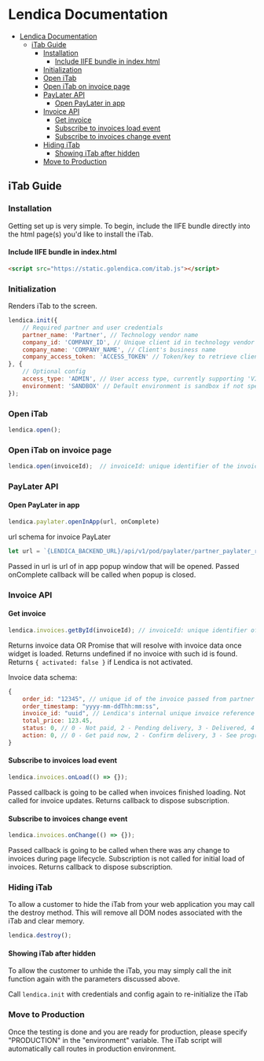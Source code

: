 # Lendica Documentation

- [Lendica Documentation](#lendica-documentation)
  - [iTab Guide](#itab-guide)
    - [Installation](#installation)
      - [Include IIFE bundle in index.html](#include-iife-bundle-in-indexhtml)
    - [Initialization](#initialization)
    - [Open iTab](#open-itab)
    - [Open iTab on invoice page](#open-itab-on-invoice-page)
    - [PayLater API](#paylater-api)
      - [Open PayLater in app](#open-paylater-in-app)
    - [Invoice API](#invoice-api)
      - [Get invoice](#get-invoice)
      - [Subscribe to invoices load event](#subscribe-to-invoices-load-event)
      - [Subscribe to invoices change event](#subscribe-to-invoices-change-event)
    - [Hiding iTab](#hiding-itab)
      - [Showing iTab after hidden](#showing-itab-after-hidden)
    - [Move to Production](#move-to-production)


## iTab Guide

### Installation

Getting set up is very simple. To begin, include the IIFE bundle directly into the html page(s) you'd like to install the iTab.

#### Include IIFE bundle in index.html

```html
<script src="https://static.golendica.com/itab.js"></script>
```

### Initialization

Renders iTab to the screen.

```javascript
lendica.init({
    // Required partner and user credentials
    partner_name: 'Partner', // Technology vendor name
    company_id: 'COMPANY_ID', // Unique client id in technology vendor's system
    company_name: 'COMPANY_NAME', // Client's business name
    company_access_token: 'ACCESS_TOKEN' // Token/key to retrieve client data from vendor's API
}, {
    // Optional config
    access_type: 'ADMIN', // User access type, currently supporting 'VIEW_ONLY' or 'ADMIN'
    environment: 'SANDBOX' // Default environment is sandbox if not specified, currently supporting 'SANDBOX' or 'PRODUCTION'
});
```
### Open iTab

```javascript
lendica.open();
```

### Open iTab on invoice page

```javascript
lendica.open(invoiceId);  // invoiceId: unique identifier of the invoice in partner system
```


### PayLater API

#### Open PayLater in app

```javascript
lendica.paylater.openInApp(url, onComplete)
```

url schema for invoice PayLater
```javascript
let url = `{LENDICA_BACKEND_URL}/api/v1/pod/paylater/partner_paylater_redirect/?partner={PARTNER_NAME}&invoice_id={INVOICE_UUID}`
```


Passed in url is url of in app popup window that will be opened.
Passed onComplete callback will be called when popup is closed.


### Invoice API

#### Get invoice

```javascript
lendica.invoices.getById(invoiceId); // invoiceId: unique identifier of the invoice in partner system
```

Returns invoice data OR Promise that will resolve with invoice data once widget is loaded.
Returns undefined if no invoice with such id is found.
Returns `{ activated: false }` if Lendica is not activated.

Invoice data schema:
```javascript
{
    order_id: "12345", // unique id of the invoice passed from partner system
    order_timestamp: "yyyy-mm-ddThh:mm:ss",
    invoice_id: "uuid", // Lendica's internal unique invoice reference id
    total_price: 123.45,
    status: 0, // 0 - Not paid, 2 - Pending delivery, 3 - Delivered, 4 - Completed
    action: 0, // 0 - Get paid now, 2 - Confirm delivery, 3 - See progress, 4 - View details
}
```

#### Subscribe to invoices load event

```javascript
lendica.invoices.onLoad(() => {});
```

Passed callback is going to be called when invoices finished loading. Not called for invoice updates.
Returns callback to dispose subscription.

#### Subscribe to invoices change event

```javascript
lendica.invoices.onChange(() => {});
```

Passed callback is going to be called when there was any change to invoices during page lifecycle. Subscription is not called for initial load of invoices.
Returns callback to dispose subscription.

### Hiding iTab

To allow a customer to hide the iTab from your web application you may call the destroy method. This will remove all DOM nodes associated with the iTab and clear memory.

```javascript
lendica.destroy();
```

#### Showing iTab after hidden

To allow the customer to unhide the iTab, you may simply call the init function again with the parameters discussed above.

Call `lendica.init` with credentials and config again to re-initialize the iTab

### Move to Production

Once the testing is done and you are ready for production, please specify "PRODUCTION" in the "environment" variable. The iTab script will automatically call routes in production environment.